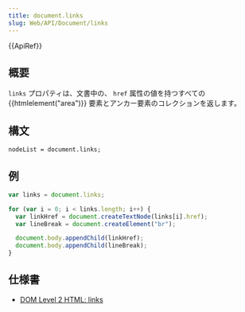 ```yaml
---
title: document.links
slug: Web/API/Document/links
---
```


{{ApiRef}}

## 概要

`links` プロパティは、文書中の、 `href` 属性の値を持つすべての {{htmlelement("area")}} 要素とアンカー要素のコレクションを返します。

## 構文

```
nodeList = document.links;
```

## 例

```js
var links = document.links;

for (var i = 0; i < links.length; i++) {
  var linkHref = document.createTextNode(links[i].href);
  var lineBreak = document.createElement("br");

  document.body.appendChild(linkHref);
  document.body.appendChild(lineBreak);
}
```

## 仕様書

- [DOM Level 2 HTML: links](http://www.w3.org/TR/DOM-Level-2-HTML/html.html#ID-7068919)
